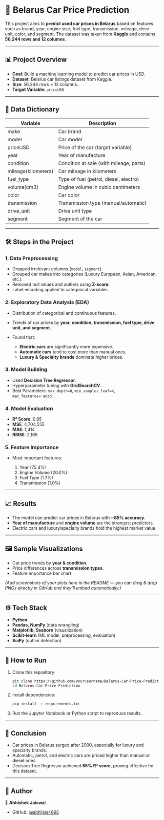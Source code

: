 
# 🚗 Belarus Car Price Prediction

This project aims to **predict used car prices in Belarus** based on features such as brand, year, engine size, fuel type, transmission, mileage, drive unit, color, and segment.
The dataset was taken from **Kaggle** and contains **56,244 rows and 12 columns**.

---

## 📊 Project Overview

* **Goal**: Build a machine learning model to predict car prices in USD.
* **Dataset**: Belarus car listings dataset from Kaggle.
* **Size**: 56,244 rows × 12 columns.
* **Target Variable**: `priceUSD`

---

## 📂 Data Dictionary

| Variable            | Description                             |
| ------------------- | --------------------------------------- |
| make                | Car brand                               |
| model               | Car model                               |
| priceUSD            | Price of the car (target variable)      |
| year                | Year of manufacture                     |
| condition           | Condition at sale (with mileage, parts) |
| mileage(kilometers) | Car mileage in kilometers               |
| fuel\_type          | Type of fuel (petrol, diesel, electro)  |
| volume(cm3)         | Engine volume in cubic centimeters      |
| color               | Car color                               |
| transmission        | Transmission type (manual/automatic)    |
| drive\_unit         | Drive unit type                         |
| segment             | Segment of the car                      |

---

## 🛠️ Steps in the Project

### 1. Data Preprocessing

* Dropped irrelevant columns (`model`, `segment`).
* Grouped car makes into categories (Luxury European, Asian, American, etc.).
* Removed null values and outliers using **Z-score**.
* Label encoding applied to categorical variables.

### 2. Exploratory Data Analysis (EDA)

* Distribution of categorical and continuous features.
* Trends of car prices by **year, condition, transmission, fuel type, drive unit, and segment**.
* Found that:

  * **Electric cars** are significantly more expensive.
  * **Automatic cars** tend to cost more than manual ones.
  * **Luxury & Specialty brands** dominate higher prices.

### 3. Model Building

* Used **Decision Tree Regressor**.
* Hyperparameter tuning with **GridSearchCV**.
* Best Parameters: `max_depth=8`, `min_samples_leaf=4`, `max_features='auto'`.

### 4. Model Evaluation

* **R² Score**: 0.85
* **MSE**: 4,704,555
* **MAE**: 1,414
* **RMSE**: 2,169

### 5. Feature Importance

* Most important features:

  1. Year (75.4%)
  2. Engine Volume (20.0%)
  3. Fuel Type (1.7%)
  4. Transmission (1.0%)

---

## 📈 Results

* The model can predict car prices in Belarus with **\~85% accuracy**.
* **Year of manufacture** and **engine volume** are the strongest predictors.
* Electric cars and luxury/specialty brands hold the highest market value.

---

## 🖼️ Sample Visualizations

* Car price trends by **year & condition**.
* Price differences across **transmission types**.
* Feature importance bar chart.

*(Add screenshots of your plots here in the README — you can drag & drop PNGs directly in GitHub and they’ll embed automatically.)*

---

## ⚙️ Tech Stack

* **Python**
* **Pandas, NumPy** (data wrangling)
* **Matplotlib, Seaborn** (visualization)
* **Scikit-learn** (ML model, preprocessing, evaluation)
* **SciPy** (outlier detection)

---

## 🚀 How to Run

1. Clone this repository:

   ```bash
   git clone https://github.com/yourusername/Belarus-Car-Price-Prediction.git
   cd Belarus-Car-Price-Prediction
   ```
2. Install dependencies:

   ```bash
   pip install -r requirements.txt
   ```
3. Run the Jupyter Notebook or Python script to reproduce results.

---

## 📌 Conclusion

* Car prices in Belarus surged after 2000, especially for luxury and specialty brands.
* Automatic, petrol, and electric cars are priced higher than manual or diesel ones.
* Decision Tree Regressor achieved **85% R² score**, proving effective for this dataset.

---

## 📧 Author

👤 **Abhishek Jaiswal**

* GitHub: [@abhijais4896](https://github.com/abhijais4896)


